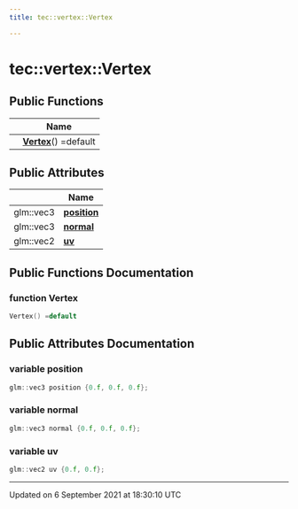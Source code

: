 ```yaml
---
title: tec::vertex::Vertex

---
```


# tec::vertex::Vertex





## Public Functions

|                | Name           |
| -------------- | -------------- |
| | **[Vertex](/engine/Classes/structtec_1_1vertex_1_1_vertex/#function-vertex)**() =default |

## Public Attributes

|                | Name           |
| -------------- | -------------- |
| glm::vec3 | **[position](/engine/Classes/structtec_1_1vertex_1_1_vertex/#variable-position)**  |
| glm::vec3 | **[normal](/engine/Classes/structtec_1_1vertex_1_1_vertex/#variable-normal)**  |
| glm::vec2 | **[uv](/engine/Classes/structtec_1_1vertex_1_1_vertex/#variable-uv)**  |

## Public Functions Documentation

### function Vertex

```cpp
Vertex() =default
```


## Public Attributes Documentation

### variable position

```cpp
glm::vec3 position {0.f, 0.f, 0.f};
```


### variable normal

```cpp
glm::vec3 normal {0.f, 0.f, 0.f};
```


### variable uv

```cpp
glm::vec2 uv {0.f, 0.f};
```


-------------------------------

Updated on  6 September 2021 at 18:30:10 UTC